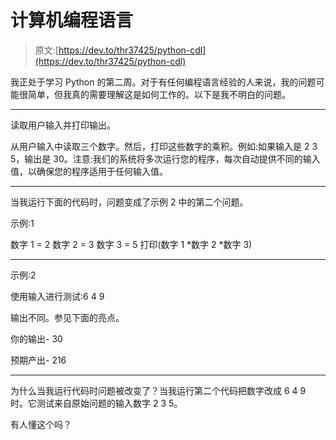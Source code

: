 # 计算机编程语言

> 原文:[https://dev.to/thr37425/python-cdl](https://dev.to/thr37425/python-cdl)

我正处于学习 Python 的第二周。对于有任何编程语言经验的人来说，我的问题可能很简单，但我真的需要理解这是如何工作的。以下是我不明白的问题。

* * *

读取用户输入并打印输出。

从用户输入中读取三个数字。然后，打印这些数字的乘积。例如:如果输入是 2 3 5，输出是 30。注意:我们的系统将多次运行您的程序，每次自动提供不同的输入值，以确保您的程序适用于任何输入值。

* * *

当我运行下面的代码时，问题变成了示例 2 中的第二个问题。

示例:1

数字 1 = 2
数字 2 = 3
数字 3 = 5
打印(数字 1 *数字 2 *数字 3)

* * *

示例:2

使用输入进行测试:6 4 9

输出不同。参见下面的亮点。

你的输出- 30

预期产出- 216

* * *

为什么当我运行代码时问题被改变了？当我运行第二个代码把数字改成 6 4 9 时。它测试来自原始问题的输入数字 2 3 5。

有人懂这个吗？